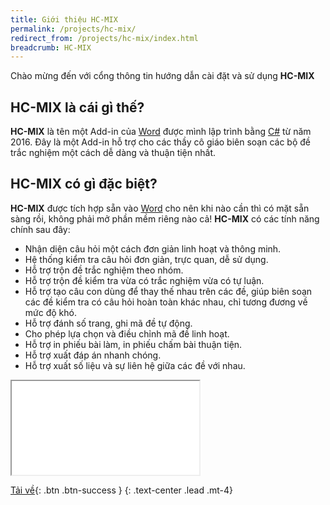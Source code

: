 ```yaml
---
title: Giới thiệu HC-MIX
permalink: /projects/hc-mix/
redirect_from: /projects/hc-mix/index.html
breadcrumb: HC-MIX
---
```


Chào mừng đến với cổng thông tin hướng dẫn cài đặt và sử dụng **HC-MIX**

## **HC-MIX** là cái gì thế?

**HC-MIX** là tên một Add-in của [Word](/word) được mình lập trình bằng [C#](/dev/csharp) từ năm 2016. Đây là một Add-in hỗ trợ cho các thầy cô giáo biên soạn các bộ đề trắc nghiệm một cách dễ dàng và thuận tiện nhất.

## **HC-MIX** có gì đặc biệt?

**HC-MIX** được tích hợp sẵn vào [Word](/word) cho nên khi nào cần thì có mặt sẵn sàng rồi, không phải mở phần mềm riêng nào cả! **HC-MIX** có các tính năng chính sau đây:
- Nhận diện câu hỏi một cách đơn giản linh hoạt và thông minh.
- Hệ thống kiểm tra câu hỏi đơn giản, trực quan, dễ sử dụng.
- Hỗ trợ trộn đề trắc nghiệm theo nhóm.
- Hỗ trợ trộn đề kiểm tra vừa có trắc nghiệm vừa có tự luận.
- Hỗ trợ tạo câu con dùng để thay thế nhau trên các đề, giúp biên soạn các đề kiểm tra có câu hỏi hoàn toàn khác nhau, chỉ tương đương về mức độ khó.
- Hỗ trợ đánh số trang, ghi mã đề tự động.
- Cho phép lựa chọn và điều chỉnh mã đề linh hoạt.
- Hỗ trợ in phiếu bài làm, in phiếu chấm bài thuận tiện.
- Hỗ trợ xuất đáp án nhanh chóng.
- Hỗ trợ xuất số liệu và sự liên hệ giữa các đề với nhau.

<div class="embed-responsive embed-responsive-16by9">
<iframe class="embed-responsive-item" src="//www.youtube.com/embed/ukmHSUJFsG8" allowfullscreen></iframe>
</div>

[Tải về](/download/hc-mix.7z){: .btn .btn-success }
{: .text-center .lead .mt-4}